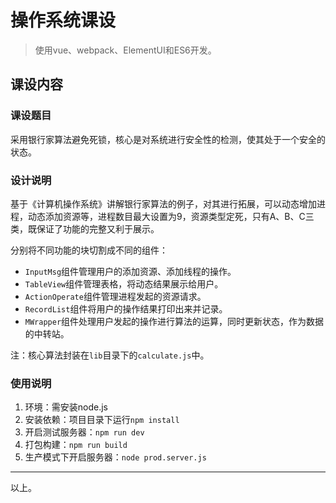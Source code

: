 # 操作系统课设

> 使用vue、webpack、ElementUI和ES6开发。

## 课设内容

### 课设题目

采用银行家算法避免死锁，核心是对系统进行安全性的检测，使其处于一个安全的状态。

### 设计说明

基于《计算机操作系统》讲解银行家算法的例子，对其进行拓展，可以动态增加进程，动态添加资源等，进程数目最大设置为9，资源类型定死，只有A、B、C三类，既保证了功能的完整又利于展示。

分别将不同功能的块切割成不同的组件：  
- `InputMsg`组件管理用户的添加资源、添加线程的操作。
- `TableView`组件管理表格，将动态结果展示给用户。
- `ActionOperate`组件管理进程发起的资源请求。
- `RecordList`组件将用户的操作结果打印出来并记录。
- `MWrapper`组件处理用户发起的操作进行算法的运算，同时更新状态，作为数据的中转站。

注：核心算法封装在`lib`目录下的`calculate.js`中。

### 使用说明

1. 环境：需安装node.js
2. 安装依赖：项目目录下运行`npm install`
3. 开启测试服务器：`npm run dev`
4. 打包构建：`npm run build`
5. 生产模式下开启服务器：`node prod.server.js`

---

以上。